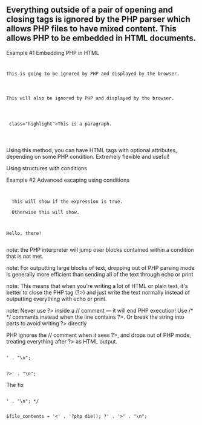 ## Everything outside of a pair of opening and closing tags is ignored by the PHP parser which allows PHP files to have mixed content. This allows PHP to be embedded in HTML documents.

Example #1 Embedding PHP in HTML

<code>
<p>This is going to be ignored by PHP and displayed by the browser.</p>
<?php echo 'While this is going to be parsed.'; ?>
<p>This will also be ignored by PHP and displayed by the browser.</p>
</code>


<code>
<html><body>
<p<?php if ($highlight): ?> class="highlight"<?php endif;?>>This is a paragraph.</p>
</body></html>
</code>

Using this method, you can have HTML tags with optional attributes, depending on some PHP condition. Extremely flexible and useful!


Using structures with conditions

Example #2 Advanced escaping using conditions

<code>
<?php if ($expression == true): ?>
  This will show if the expression is true.
<?php else: ?>
  Otherwise this will show.
<?php endif; ?>
</code>

<code>
<?php for ($i = 0; $i < 5; ++$i): ?>
Hello, there!
<?php endfor; ?>
</code>

note: the PHP interpreter will jump over blocks contained within a condition that is not met. 

note: For outputting large blocks of text, dropping out of PHP parsing mode is generally more efficient than sending all of the text through echo or print

note: This means that when you're writing a lot of HTML or plain text, it's better to close the PHP tag (?>) and just write the text normally instead of outputting everything with echo or print.


note: 
Never use ?> inside a // comment — it will end PHP execution!
Use /* */ comments instead when the line contains ?>.
Or break the string into parts to avoid writing ?> directly


PHP ignores the // comment when it sees ?>, and drops out of PHP mode, treating everything after ?> as HTML output.
<code>
<?php
// $file_contents = '<?php die(); ?>' . "\n";

?>' . "\n";
</code>


The fix 
<code>
<?php
/* $file_contents = '<?php die(); ?>' . "\n"; */

$file_contents = '<' . '?php die(); ?' . '>' . "\n";

</code>